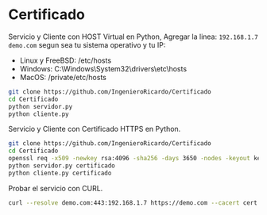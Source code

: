 # Certificado


Servicio y Cliente con HOST Virtual en Python, Agregar la linea: 
```192.168.1.7  demo.com```
segun sea tu sistema operativo y tu IP:

- Linux y FreeBSD: /etc/hosts
- Windows: C:\Windows\System32\drivers\etc\hosts
- MacOS: /private/etc/hosts

```bash
git clone https://github.com/IngenieroRicardo/Certificado
cd Certificado
python servidor.py
python cliente.py
```


Servicio y Cliente con Certificado HTTPS en Python.

```bash
git clone https://github.com/IngenieroRicardo/Certificado
cd Certificado
openssl req -x509 -newkey rsa:4096 -sha256 -days 3650 -nodes -keyout key.pem -out cert.pem -subj "/CN=demo.com"  -addext "subjectAltName=DNS:demo.com,DNS:*.demo.com,IP:192.168.1.7"
python servidor.py certificado
python cliente.py certificado
```


Probar el servicio con CURL.

```bash
curl --resolve demo.com:443:192.168.1.7 https://demo.com --cacert cert.pem --key key.pem
```

